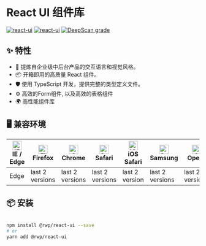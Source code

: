 # React UI 组件库

[![react-ui](https://img.shields.io/github/license/jhoneybee/rwpjs)](../../LICENSE) [![react-ui](https://img.shields.io/npm/v/@rwp/react-ui/canary)](https://www.npmjs.com/package/@rwp/react-ui) [![DeepScan grade](https://deepscan.io/api/teams/11762/projects/14701/branches/278834/badge/grade.svg)](https://deepscan.io/dashboard#view=project&tid=11762&pid=14701&bid=278834)

## ✨ 特性

- 🌈 提炼自企业级中后台产品的交互语言和视觉风格。
- 📦 开箱即用的高质量 React 组件。
- 🛡 使用 TypeScript 开发，提供完整的类型定义文件。
- ⚙️ 高效的Form组件, 以及高效的表格组件
- 🌍 高性能组件库  

## 🖥 兼容环境

| <img src="https://raw.githubusercontent.com/alrra/browser-logos/master/src/edge/edge_48x48.png" alt="IE / Edge" width="24px" height="24px" /><br/>IE / Edge | <img src="https://raw.githubusercontent.com/alrra/browser-logos/master/src/firefox/firefox_48x48.png" alt="Firefox" width="24px" height="24px" /><br/>Firefox |<img src="https://raw.githubusercontent.com/alrra/browser-logos/master/src/chrome/chrome_48x48.png" alt="Chrome" width="24px" height="24px" /><br/>Chrome | <img src="https://raw.githubusercontent.com/alrra/browser-logos/master/src/safari/safari_48x48.png" alt="Safari" width="24px" height="24px" /><br/>Safari | <img src="https://raw.githubusercontent.com/alrra/browser-logos/master/src/safari-ios/safari-ios_48x48.png" alt="iOS Safari" width="24px" height="24px" /><br/>iOS Safari | <img src="https://raw.githubusercontent.com/alrra/browser-logos/master/src/samsung-internet/samsung-internet_48x48.png" alt="Samsung" width="24px" height="24px" /><br/>Samsung | <img src="https://raw.githubusercontent.com/alrra/browser-logos/master/src/opera/opera_48x48.png" alt="Opera" width="24px" height="24px" /><br/>Opera |
| --------- | --------- | --------- | --------- | --------- | --------- | --------- |
| Edge| last 2 versions| last 2 versions| last 2 versions| last 2 version| last 2 versions| last 2 versions

## 📦 安装

```bash

npm install @rwp/react-ui --save
# or 
yarn add @rwp/react-ui
```
